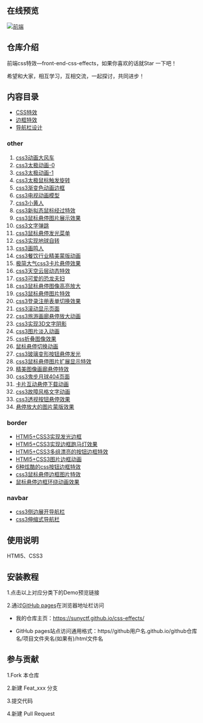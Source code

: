 ## 在线预览

[![前端](https://raw.githubusercontent.com/sunyctf/front-end-demos/main/images/qcode.gif "前端")](https://sunyctf.github.io/front-end-demos/)

## 仓库介绍

前端css特效—front-end-css-effects，如果你喜欢的话就Star 一下吧！

希望和大家，相互学习，互相交流，一起探讨，共同进步！

## 内容目录

- [CSS特效](#other)
- [边框特效](#border)
- [导航栏设计](#navbar)

### other

1. [css3动画大风车](https://sunyctf.github.io/css-effects/other/css3动画大风车.html)
2. [css3太极动画-0](https://sunyctf.github.io/css-effects/other/css3太极动画-0.html)
3. [css3太极动画-1](https://sunyctf.github.io/css-effects/other/css3太极动画-1.html)
4. [css3太极鼠标触发旋转](https://sunyctf.github.io/css-effects/other/css3太极鼠标触发旋转.html)
5. [css3渐变色动画边框](https://sunyctf.github.io/css-effects/other/css3渐变色动画边框.html)
6. [css3电视动画模型](https://sunyctf.github.io/css-effects/other/css3电视动画模型.html)
7. [css3小黄人](https://sunyctf.github.io/css-effects/other/css3小黄人.html)
8. [css3新拟态鼠标经过特效](https://sunyctf.github.io/css-effects/other/css3新拟态鼠标经过特效/index.html)
9. [css3鼠标悬停图片展示效果](https://sunyctf.github.io/css-effects/other/css3鼠标悬停图片展示效果/index.html)
10. [css3文字弹跳](https://sunyctf.github.io/css-effects/other/css3文字弹跳/index.html)
11. [css3鼠标悬停发光菜单](https://sunyctf.github.io/css-effects/other/css3鼠标悬停发光菜单/index.html)
12. [css3实现地球自转](https://sunyctf.github.io/css-effects/other/css3实现地球自转/index.html)
13. [css3画鸣人](https://sunyctf.github.io/css-effects/other/css3画鸣人.html)
14. [css3餐饮行业精美蒙版动画](https://sunyctf.github.io/css-effects/other/css3餐饮行业精美蒙版动画/index.html)
15. [极简大气css3卡片悬停效果](https://sunyctf.gitee.io/css-effects/other/css3卡片悬停效果/index.html)
16. [css3天空云层动态特效](https://sunyctf.github.io/css-effects/other/css3天空云层动态特效/index.html)
17. [css3可爱的恐龙夫妇](https://sunyctf.github.io/css-effects/other/css3可爱的恐龙夫妇/index.html)
18. [css3鼠标悬停图像高亮放大](https://sunyctf.gitee.io/css-effects/other/css3鼠标悬停图像高亮放大/index.html)
19. [css3鼠标悬停图片特效](https://sunyctf.github.io/css-effects/other/css3鼠标悬停图片特效/index.html)
20. [css3登录注册表单切换效果](https://sunyctf.github.io/front-end-demos/css-effects/other/css3登录注册表单切换效果/index.html)
21. [css3滚动显示页面](https://sunyctf.github.io/css-effects/other/css3滚动显示页面/index.html)
22. [css3旅游画廊悬停放大动画](https://sunyctf.github.io/css-effects/other/css3旅游画廊悬停放大动画/index.html)
23. [css3实现3D文字阴影](https://sunyctf.github.io/css-effects/other/css33D文字阴影/index.html)
24. [css3图片淡入动画](https://sunyctf.github.io/css-effects/other/css3图片淡入动画/index.html)
25. [css折叠图像效果](https://sunyctf.github.io/css-effects/other/css3折叠图像/index.html)
26. [鼠标悬停切换动画](https://sunyctf.github.io/css-effects/other/鼠标悬停切换动画/index.html)
27. [css3玻璃变形按钮悬停发光](https://sunyctf.github.io/css-effects/other/css3玻璃变形按钮悬停发光/index.html)
28. [css3鼠标悬停图片扩展显示特效](https://sunyctf.github.io/css-effects/other/css3鼠标悬停图片扩展显示特效/index.html)
29. [精美图像画廊悬停特效](https://sunyctf.github.io/css-effects/other/精美图像画廊悬停特效/index.html)
30. [css3鬼步月球404页面](https://sunyctf.github.io/css-effects/other/css3鬼步月球404页面/index.html)
31. [卡片互动悬停下载动画](https://sunyctf.github.io/css-effects/other/卡片互动悬停下载动画/index.html)
32. [css3故障风格文字动画](https://sunyctf.github.io/css-effects/css3故障风格文字动画/index.html)
33. [css3透视按钮悬停效果](https://sunyctf.github.io/css-effects/other/css3透视按钮悬停效果/index.html)
38. [悬停放大的图片蒙版效果](https://sunyctf.github.io/css-effects/other/悬停放大的图片蒙版效果/index.html)

### border

- [HTMl5+CSS3实现发光边框](https://sunyctf.github.io/front-end-demos/border-effects/HTMl5+CSS3实现发光边框.html)
- [HTMl5+CSS3实现边框跑马灯效果](https://sunyctf.github.io/front-end-demos/border-effects/HTMl5+CSS3实现边框跑马灯效果.html)
- [HTMl5+CSS3多组漂亮的按钮边框特效](https://sunyctf.github.io/front-end-demos/border-effects/HTMl5+CSS3多组漂亮的按钮边框特效.html)
- [HTMl5+CSS3图片边框动画](https://sunyctf.github.io/front-end-demos/border-effects/HTMl5+CSS3图片边框动画/Demo.html)
- [6种炫酷的css按钮边框特效](https://sunyctf.github.io/front-end-demos/border-effects/6种炫酷的css按钮边框特效/index.html)
- [css3鼠标悬停边框图片特效](https://sunyctf.github.io/front-end-demos/border-effects/css3鼠标悬停边框图片特效/index.html)
- [鼠标悬停边框环绕动画效果](https://sunyctf.github.io/front-end-demos/border-effects/鼠标悬停边框环绕动画效果/index.html)

### navbar

- [css3侧边展开导航栏](https://sunyctf.github.io/css-effects/other/css3侧边展开导航栏/index.html)
- [css3伸缩式导航栏](https://sunyctf.github.io/css-effects/navbar/css3伸缩式导航栏/index.html)

## 使用说明

HTMl5、CSS3

## 安装教程

1.点击以上对应分类下的Demo预览链接

2.通过[GitHub pages](https://pages.github.com/ "去了解GitHub pages")在浏览器地址栏访问

- 我的仓库主页：https://sunyctf.github.io/css-effects/

- GitHub pages站点访问通用格式：https//github用户名.github.io/github仓库名/项目文件夹名(如果有)/html文件名

## 参与贡献

1.Fork 本仓库

2.新建 Feat_xxx 分支

3.提交代码

4.新建 Pull Request
